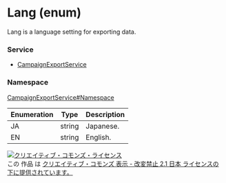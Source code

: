 # Lang (enum)
Lang is a language setting for exporting data.

### Service
+ [CampaignExportService](../../services/CampaignExportService.md)

### Namespace
[CampaignExportService#Namespace](../../services/CampaignExportService.md#namespace)

| Enumeration | Type | Description |
|---|---|---|
| JA| string| Japanese. |
| EN| string| English. |

<a rel="license" href="http://creativecommons.org/licenses/by-nd/2.1/jp/"><img alt="クリエイティブ・コモンズ・ライセンス" style="border-width:0" src="https://i.creativecommons.org/l/by-nd/2.1/jp/88x31.png" /></a><br />この 作品 は <a rel="license" href="http://creativecommons.org/licenses/by-nd/2.1/jp/">クリエイティブ・コモンズ 表示 - 改変禁止 2.1 日本 ライセンスの下に提供されています。</a>
